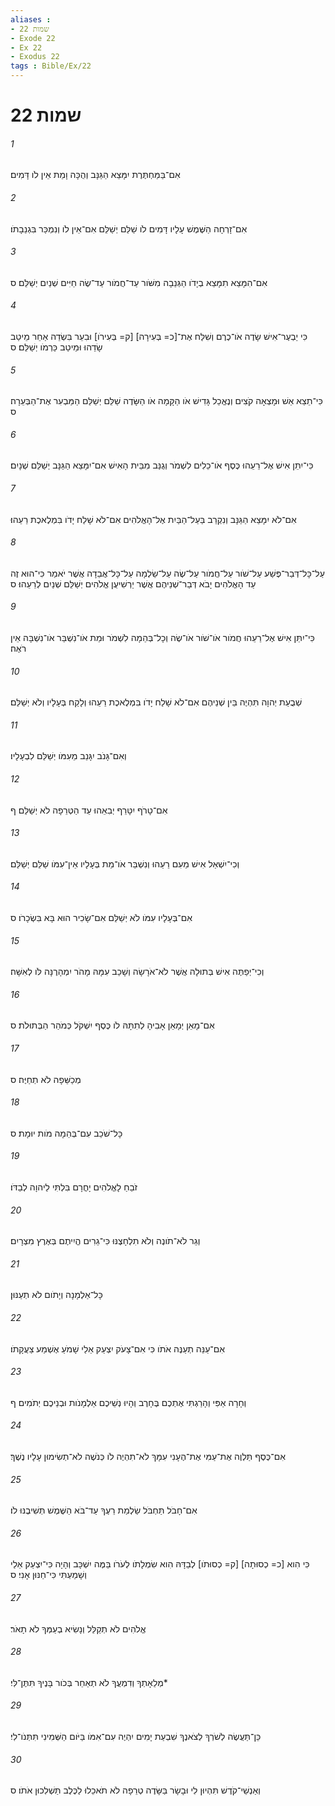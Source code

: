 ```yaml
---
aliases : 
- שמות 22
- Exode 22
- Ex 22
- Exodus 22
tags : Bible/Ex/22
---
```


# שמות 22

###### 1
אִם־בַּמַּחְתֶּרֶת יִמָּצֵא הַגַּנָּב וְהֻכָּה וָמֵת אֵין לֹו דָּמִים׃
###### 2
אִם־זָרְחָה הַשֶּׁמֶשׁ עָלָיו דָּמִים לֹו שַׁלֵּם יְשַׁלֵּם אִם־אֵין לֹו וְנִמְכַּר בִּגְנֵבָתֹו׃
###### 3
אִם־הִמָּצֵא תִמָּצֵא בְיָדֹו הַגְּנֵבָה מִשֹּׁור עַד־חֲמֹור עַד־שֶׂה חַיִּים שְׁנַיִם יְשַׁלֵּם׃ ס
###### 4
כִּי יַבְעֶר־אִישׁ שָׂדֶה אֹו־כֶרֶם וְשִׁלַּח אֶת־[כ= בְּעִירָה] [ק= בְּעִירֹו] וּבִעֵר בִּשְׂדֵה אַחֵר מֵיטַב שָׂדֵהוּ וּמֵיטַב כַּרְמֹו יְשַׁלֵּם׃ ס
###### 5
כִּי־תֵצֵא אֵשׁ וּמָצְאָה קֹצִים וְנֶאֱכַל גָּדִישׁ אֹו הַקָּמָה אֹו הַשָּׂדֶה שַׁלֵּם יְשַׁלֵּם הַמַּבְעִר אֶת־הַבְּעֵרָה׃ ס
###### 6
כִּי־יִתֵּן אִישׁ אֶל־רֵעֵהוּ כֶּסֶף אֹו־כֵלִים לִשְׁמֹר וְגֻנַּב מִבֵּית הָאִישׁ אִם־יִמָּצֵא הַגַּנָּב יְשַׁלֵּם שְׁנָיִם׃
###### 7
אִם־לֹא יִמָּצֵא הַגַּנָּב וְנִקְרַב בַּעַל־הַבַּיִת אֶל־הָאֱלֹהִים אִם־לֹא שָׁלַח יָדֹו בִּמְלֶאכֶת רֵעֵהוּ׃
###### 8
עַל־כָּל־דְּבַר־פֶּשַׁע עַל־שֹׁור עַל־חֲמֹור עַל־שֶׂה עַל־שַׂלְמָה עַל־כָּל־אֲבֵדָה אֲשֶׁר יֹאמַר כִּי־הוּא זֶה עַד הָאֱלֹהִים יָבֹא דְּבַר־שְׁנֵיהֶם אֲשֶׁר יַרְשִׁיעֻן אֱלֹהִים יְשַׁלֵּם שְׁנַיִם לְרֵעֵהוּ׃ ס
###### 9
כִּי־יִתֵּן אִישׁ אֶל־רֵעֵהוּ חֲמֹור אֹו־שֹׁור אֹו־שֶׂה וְכָל־בְּהֵמָה לִשְׁמֹר וּמֵת אֹו־נִשְׁבַּר אֹו־נִשְׁבָּה אֵין רֹאֶה׃
###### 10
שְׁבֻעַת יְהוָה תִּהְיֶה בֵּין שְׁנֵיהֶם אִם־לֹא שָׁלַח יָדֹו בִּמְלֶאכֶת רֵעֵהוּ וְלָקַח בְּעָלָיו וְלֹא יְשַׁלֵּם׃
###### 11
וְאִם־גָּנֹב יִגָּנֵב מֵעִמֹּו יְשַׁלֵּם לִבְעָלָיו׃
###### 12
אִם־טָרֹף יִטָּרֵף יְבִאֵהוּ עֵד הַטְּרֵפָה לֹא יְשַׁלֵּם׃ ף
###### 13
וְכִי־יִשְׁאַל אִישׁ מֵעִם רֵעֵהוּ וְנִשְׁבַּר אֹו־מֵת בְּעָלָיו אֵין־עִמֹּו שַׁלֵּם יְשַׁלֵּם׃
###### 14
אִם־בְּעָלָיו עִמֹּו לֹא יְשַׁלֵּם אִם־שָׂכִיר הוּא בָּא בִּשְׂכָרֹו׃ ס
###### 15
וְכִי־יְפַתֶּה אִישׁ בְּתוּלָה אֲשֶׁר לֹא־אֹרָשָׂה וְשָׁכַב עִמָּהּ מָהֹר יִמְהָרֶנָּה לֹּו לְאִשָּׁה׃
###### 16
אִם־מָאֵן יְמָאֵן אָבִיהָ לְתִתָּהּ לֹו כֶּסֶף יִשְׁקֹל כְּמֹהַר הַבְּתוּלֹת׃ ס
###### 17
מְכַשֵּׁפָה לֹא תְחַיֶּה׃ ס
###### 18
כָּל־שֹׁכֵב עִם־בְּהֵמָה מֹות יוּמָת׃ ס
###### 19
זֹבֵחַ לָאֱלֹהִים יָחֳרָם בִּלְתִּי לַיהוָה לְבַדֹּו׃
###### 20
וְגֵר לֹא־תֹונֶה וְלֹא תִלְחָצֶנּוּ כִּי־גֵרִים הֱיִיתֶם בְּאֶרֶץ מִצְרָיִם׃
###### 21
כָּל־אַלְמָנָה וְיָתֹום לֹא תְעַנּוּן׃
###### 22
אִם־עַנֵּה תְעַנֶּה אֹתֹו כִּי אִם־צָעֹק יִצְעַק אֵלַי שָׁמֹעַ אֶשְׁמַע צַעֲקָתֹו׃
###### 23
וְחָרָה אַפִּי וְהָרַגְתִּי אֶתְכֶם בֶּחָרֶב וְהָיוּ נְשֵׁיכֶם אַלְמָנֹות וּבְנֵיכֶם יְתֹמִים׃ ף
###### 24
אִם־כֶּסֶף תַּלְוֶה אֶת־עַמִּי אֶת־הֶעָנִי עִמָּךְ לֹא־תִהְיֶה לֹו כְּנֹשֶׁה לֹא־תְשִׂימוּן עָלָיו נֶשֶׁךְ׃
###### 25
אִם־חָבֹל תַּחְבֹּל שַׂלְמַת רֵעֶךָ עַד־בֹּא הַשֶּׁמֶשׁ תְּשִׁיבֶנּוּ לֹו׃
###### 26
כִּי הִוא [כ= כְסוּתָה] [ק= כְסוּתֹו] לְבַדָּהּ הִוא שִׂמְלָתֹו לְעֹרֹו בַּמֶּה יִשְׁכָּב וְהָיָה כִּי־יִצְעַק אֵלַי וְשָׁמַעְתִּי כִּי־חַנּוּן אָנִי׃ ס
###### 27
אֱלֹהִים לֹא תְקַלֵּל וְנָשִׂיא בְעַמְּךָ לֹא תָאֹר׃
###### 28
מְלֵאָתְךָ וְדִמְעֲךָ לֹא תְאַחֵר בְּכֹור בָּנֶיךָ תִּתֶּן־לִּי׃*
###### 29
כֵּן־תַּעֲשֶׂה לְשֹׁרְךָ לְצֹאנֶךָ שִׁבְעַת יָמִים יִהְיֶה עִם־אִמֹּו בַּיֹּום הַשְּׁמִינִי תִּתְּנֹו־לִי׃
###### 30
וְאַנְשֵׁי־קֹדֶשׁ תִּהְיוּן לִי וּבָשָׂר בַּשָּׂדֶה טְרֵפָה לֹא תֹאכֵלוּ לַכֶּלֶב תַּשְׁלִכוּן אֹתֹו׃ ס
